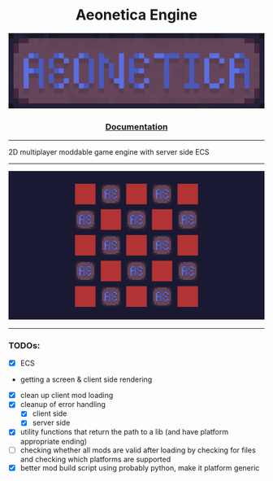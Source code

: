 <div align="center">

<h1>Aeonetica Engine</h1>

![](../assets/logo_banner_upscaled_x10.png)

### [Documentation](docs/README.md)

</div>

---

2D multiplayer moddable game engine with server side ECS

---

<img src="img/random_screenshot.png" alt="aeonetica logo" style="width: 510px; image-rendering: pixelated">

---

### TODOs:
- [x] ECS
- getting a screen & client side rendering
- [x] clean up client mod loading
- [x] cleanup of error handling
  - [x] client side
  - [x] server side
- [x] utility functions that return the path to a lib (and have platform appropriate ending)
- [ ] checking whether all mods are valid after loading by checking for files and checking which platforms are supported
- [x] better mod build script using probably python, make it platform  generic
